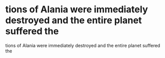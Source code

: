 # tions of Alania were immediately destroyed and the entire planet suffered the

tions of Alania were immediately destroyed and the entire planet suffered the